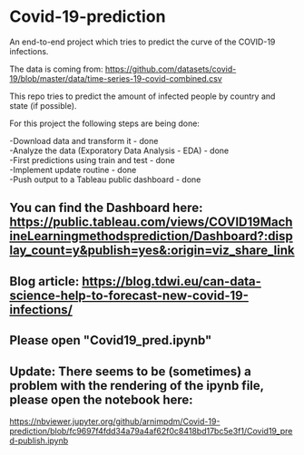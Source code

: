 # Covid-19-prediction

An end-to-end project which tries to predict the curve of the COVID-19 infections.

The data is coming from: https://github.com/datasets/covid-19/blob/master/data/time-series-19-covid-combined.csv

This repo tries to predict the amount of infected people by country and state (if possible). 

For this project the following steps are being done:

 -Download data and transform it - done<br>
 -Analyze the data (Exporatory Data Analysis - EDA) - done<br>
 -First predictions using train and test - done<br>
 -Implement update routine - done<br>
 -Push output to a Tableau public dashboard - done<br>
 
## You can find the Dashboard here: https://public.tableau.com/views/COVID19MachineLearningmethodsprediction/Dashboard?:display_count=y&publish=yes&:origin=viz_share_link

## Blog article: https://blog.tdwi.eu/can-data-science-help-to-forecast-new-covid-19-infections/

## Please open "Covid19_pred.ipynb"

## Update: There seems to be (sometimes) a problem with the rendering of the ipynb file, please open the notebook here:

https://nbviewer.jupyter.org/github/arnimpdm/Covid-19-prediction/blob/fc9697f4fdd34a79a4af62f0c8418bd17bc5e3f1/Covid19_pred-publish.ipynb
